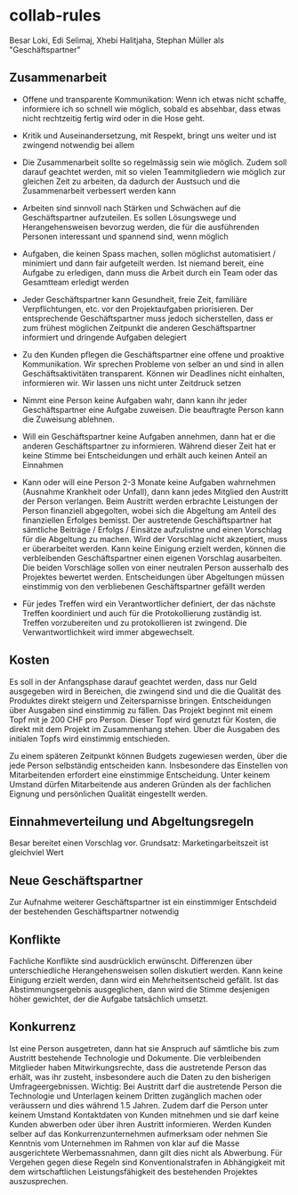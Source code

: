 # collab-rules
Besar Loki, Edi Selimaj, Xhebi Halitjaha, Stephan Müller als "Geschäftspartner"

## Zusammenarbeit
- Offene und transparente Kommunikation: Wenn ich etwas nicht schaffe, informiere ich so schnell wie möglich, sobald es absehbar, dass etwas nicht rechtzeitig fertig wird oder in die Hose geht.
- Kritik und Auseinandersetzung, mit Respekt, bringt uns weiter und ist zwingend notwendig bei allem
- Die Zusammenarbeit sollte so regelmässig sein wie möglich. Zudem soll darauf geachtet werden, mit so vielen Teammitgliedern wie möglich zur gleichen Zeit zu arbeiten, da dadurch der Austsuch und die Zusammenarbeit verbessert werden kann
- Arbeiten sind sinnvoll nach Stärken und Schwächen auf die Geschäftspartner aufzuteilen. Es sollen Lösungswege und Herangehensweisen bevorzug werden, die für die ausführenden Personen interessant und spannend sind, wenn möglich
- Aufgaben, die keinen Spass machen, sollen möglichst automatisiert / minimiert und dann fair aufgeteilt werden. Ist niemand bereit, eine Aufgabe zu erledigen, dann muss die Arbeit durch ein Team oder das Gesamtteam erledigt werden
- Jeder Geschäftspartner kann Gesundheit, freie Zeit, familiäre Verpflichtungen, etc. vor den Projektaufgaben priorisieren. Der entsprechende Geschäftspartner muss jedoch sicherstellen, dass er zum frühest möglichen Zeitpunkt die anderen Geschäftspartner informiert und dringende Aufgaben delegiert
- Zu den Kunden pflegen die Geschäftspartner eine offene und proaktive Kommunikation. Wir sprechen Probleme von selber an und sind in allen Geschäftsaktivitäten transparent. Können wir Deadlines nicht einhalten, informieren wir. Wir lassen uns nicht unter Zeitdruck setzen

- Nimmt eine Person keine Aufgaben wahr, dann kann ihr jeder Geschäftspartner eine Aufgabe zuweisen. Die beauftragte Person kann die Zuweisung ablehnen.
- Will ein Geschäftspartner keine Aufgaben annehmen, dann hat er die anderen Geschäftspartner zu informieren. Während dieser Zeit hat er keine Stimme bei Entscheidungen und erhält auch keinen Anteil an Einnahmen
- Kann oder will eine Person 2-3 Monate keine Aufgaben wahrnehmen (Ausnahme Krankheit oder Unfall), dann kann jedes Mitglied den Austritt der Person verlangen. Beim Austritt werden erbrachte Leistungen der Person finanziell abgegolten, wobei sich die Abgeltung am Anteil des finanziellen Erfolges bemisst. Der austretende Geschäftspartner hat sämtliche Beiträge / Erfolgs / Einsätze aufzulistne und einen Vorschlag für die Abgeltung zu machen. Wird der Vorschlag nicht akzeptiert, muss er überarbeitet werden. Kann keine Einigung erzielt werden, können die verbleibenden Geschäftspartner einen eigenen Vorschlag ausarbeiten. Die beiden Vorschläge sollen von einer neutralen Person ausserhalb des Projektes bewertet werden. Entscheidungen über Abgeltungen müssen einstimmig von den verbliebenen Geschäftspartner gefällt werden
- Für jedes Treffen wird ein Verantwortlicher definiert, der das nächste Treffen koordiniert und auch für die Protokollierung zuständig ist. Treffen vorzubereiten und zu protokollieren ist zwingend. Die Verwantwortlichkeit wird immer abgewechselt.

## Kosten
Es soll in der Anfangsphase darauf geachtet werden, dass nur Geld ausgegeben wird in Bereichen, die zwingend sind und die die Qualität des Produktes direkt steigern und Zeitersparnisse bringen. Entscheidungen über Ausgaben sind einstimmig zu fällen. Das Projekt beginnt mit einem Topf mit je 200 CHF pro Person. Dieser Topf wird genutzt für Kosten, die direkt mit dem Projekt im Zusammenhang stehen.
Über die Ausgaben des initialen Topfs wird einstimmig entschieden.

Zu einem späteren Zeitpunkt können Budgets zugewiesen werden, über die jede Person selbständig entscheiden kann.
Insbesondere das Einstellen von Mitarbeitenden erfordert eine einstimmige Entscheidung. Unter keinem Umstand dürfen Mitarbeitende aus anderen Gründen als der fachlichen Eignung und persönlichen Qualität eingestellt werden. 

## Einnahmeverteilung und Abgeltungsregeln
Besar bereitet einen Vorschlag vor. Grundsatz: Marketingarbeitszeit ist gleichviel Wert 

## Neue Geschäftspartner
Zur Aufnahme weiterer Geschäftspartner ist ein einstimmiger Entschdeid der bestehenden Geschäftspartner notwendig

## Konflikte
Fachliche Konflikte sind ausdrücklich erwünscht. Differenzen über unterschiedliche Herangehensweisen sollen diskutiert werden. Kann keine Einigung erzielt werden, dann wird ein Mehrheitsentscheid gefällt. Ist das Abstimmungsergebnis ausgeglichen, dann wird die Stimme desjenigen höher gewichtet, der die Aufgabe tatsächlich umsetzt.

## Konkurrenz
Ist eine Person ausgetreten, dann hat sie Anspruch auf sämtliche bis zum Austritt bestehende Technologie und Dokumente. Die verbleibenden Mitglieder haben Mitwirkungsrechte, dass die austretende Person das erhält, was ihr zusteht, insbesondere auch die Daten zu den bisherigen Umfrageergebnissen. Wichtig: Bei Austritt darf die austretende Person die Technologie und Unterlagen keinem Dritten zugänglich machen oder veräussern und dies während 1.5 Jahren. Zudem darf die Person unter keinem Umstand Kontaktdaten von Kunden mitnehmen und sie darf keine Kunden abwerben oder über ihren Austritt informieren. Werden Kunden selber auf das Konkurrenzunternehmen aufmerksam oder nehmen Sie Kenntnis vom Unternehmen im Rahmen von klar auf die Masse ausgerichtete Werbemassnahmen, dann gilt dies nicht als Abwerbung. Für Vergehen gegen diese Regeln sind Konventionalstrafen in Abhängigkeit mit dem wirtschaftlichen Leistungsfähigkeit des bestehenden Projektes auszusprechen.
